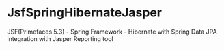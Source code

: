 # JsfSpringHibernateJasper
JSF(Primefaces 5.3) - Spring Framework - Hibernate with Spring Data JPA integration with Jasper Reporting tool
